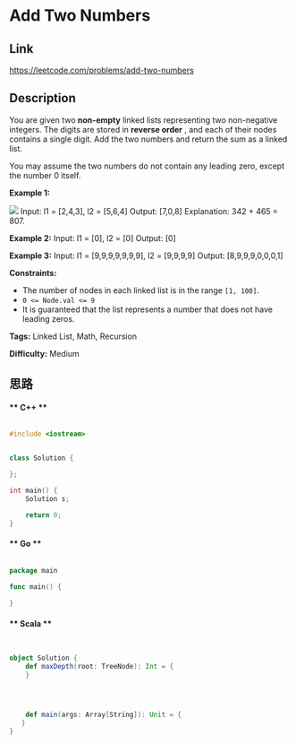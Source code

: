 


# Add Two Numbers

## Link

https://leetcode.com/problems/add-two-numbers


## Description

You are given two **non-empty** linked lists representing two non-negative
integers. The digits are stored in **reverse order** , and each of their nodes
contains a single digit. Add the two numbers and return the sum as a linked
list.

You may assume the two numbers do not contain any leading zero, except the
number 0 itself.



**Example 1:**

![](https://assets.leetcode.com/uploads/2020/10/02/addtwonumber1.jpg)
            Input: l1 = [2,4,3], l2 = [5,6,4]    Output: [7,0,8]    Explanation: 342 + 465 = 807.    

**Example 2:**
            Input: l1 = [0], l2 = [0]    Output: [0]    

**Example 3:**
            Input: l1 = [9,9,9,9,9,9,9], l2 = [9,9,9,9]    Output: [8,9,9,9,0,0,0,1]    



**Constraints:**

  * The number of nodes in each linked list is in the range `[1, 100]`.
  * `0 <= Node.val <= 9`
  * It is guaranteed that the list represents a number that does not have leading zeros.


**Tags:** Linked List, Math, Recursion

**Difficulty:** Medium

## 思路

[title]: https://leetcode.com/problems/add-two-numbers


<!-- tabs:start -->

#### ** C++ **

``` cpp

#include <iostream>


class Solution {

};

int main() {
    Solution s;

    return 0;
}


```

#### ** Go **

``` go

package main

func main() {
	
}


```

#### ** Scala **

``` scala


object Solution {
    def maxDepth(root: TreeNode): Int = {
    }




    def main(args: Array[String]): Unit = {
   }
}

```

<!-- tabs:end -->
